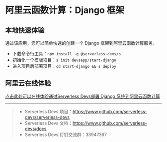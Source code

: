 # 阿里云函数计算：Django 框架

## 本地快速体验

通过该应用，您可以简单快速的创建一个 Django 框架到阿里云函数计算服务。

- 下载命令行工具：`npm install -g @serverless-devs/s`
- 初始化一个模版项目：`s init devsapp/start-django`
- 进入项目后部署项目：`cd start-django && s deploy`

## 阿里云在线体验

[点击此处可以在线体验通过Serverless Devs部署 Django 系统到阿里云函数计算](https://api.aliyun.com/new#/tutorial?action=git_open&git_repo=https://github.com/devsapp/devsapp-cloudshell-example.git&tutorial=tutorial/start-django.md)

-----

> - Serverless Devs 项目：https://www.github.com/serverless-devs/serverless-devs   
> - Serverless Devs 文档：https://www.github.com/serverless-devs/docs   
> - Serverless Devs 钉钉交流群：33947367    
